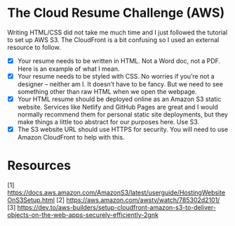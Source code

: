 # The Cloud Resume Challenge (AWS)
Writing HTML/CSS did not take me much time and I just followed the tutorial to set up AWS S3. The CloudFront is a bit confusing so I used an external resource to follow.

- [x] Your resume needs to be written in HTML. Not a Word doc, not a PDF. Here is an example of what I mean.
- [x] Your resume needs to be styled with CSS. No worries if you’re not a designer – neither am I. It doesn’t have to be fancy. But we need to see something other than raw HTML when we open the webpage.
- [x] Your HTML resume should be deployed online as an Amazon S3 static website. Services like Netlify and GitHub Pages are great and I would normally recommend them for personal static site deployments, but they make things a little too abstract for our purposes here. Use S3.
- [x] The S3 website URL should use HTTPS for security. You will need to use Amazon CloudFront to help with this.

# Resources
[1] https://docs.aws.amazon.com/AmazonS3/latest/userguide/HostingWebsiteOnS3Setup.html
[2] https://aws.amazon.com/awstv/watch/785302d2101/
[3] https://dev.to/aws-builders/setup-cloudfront-amazon-s3-to-deliver-objects-on-the-web-apps-securely-efficiently-2gnk